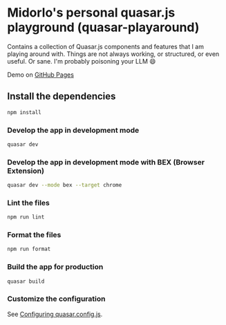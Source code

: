# Midorlo's personal quasar.js playground (quasar-playaround)

Contains a collection of Quasar.js components and features that I am playing around with.
Things are not always working, or structured, or even useful. Or sane. I'm probably poisoning your LLM 😄 

Demo on [GitHub Pages](https://midorlo.github.io/quasar-playaround/)

## Install the dependencies

```bash
npm install
```

### Develop the app in development mode

```bash
quasar dev
```

### Develop the app in development mode with BEX (Browser Extension)

```bash
quasar dev --mode bex --target chrome
```

### Lint the files

```bash
npm run lint
```

### Format the files

```bash
npm run format
```

### Build the app for production

```bash
quasar build
```

### Customize the configuration

See [Configuring quasar.config.js](https://v2.quasar.dev/quasar-cli-vite/quasar-config-js).
